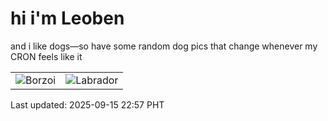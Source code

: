 # hi i'm Leoben

and i like dogs—so have some random dog pics that change whenever my CRON feels like it

|  |  |
|--------|----------|
| ![Borzoi](https://random-dog-vercel.vercel.app/api/random-borzoi?v=1757948244) | ![Labrador](https://random-dog-vercel.vercel.app/api/random-labrador?v=1757948244) |

Last updated: 2025-09-15 22:57 PHT
